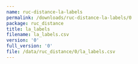 ```yaml
---
name: ruc-distance-la-labels
permalink: /downloads/ruc-distance-la-labels/0
package: ruc_distance
title: la_labels
filename: la_labels.csv
version: '0'
full_version: '0'
file: /data/ruc_distance/0/la_labels.csv
---
```

